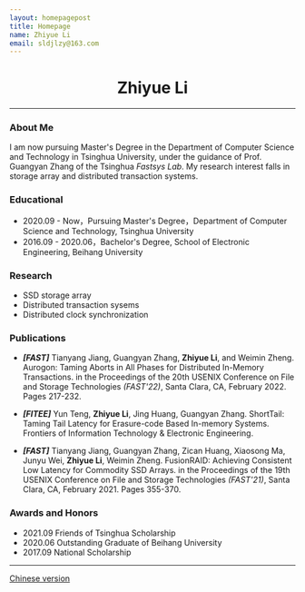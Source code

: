 ```yaml
---
layout: homepagepost
title: Homepage
name: Zhiyue Li
email: sldjlzy@163.com
---
```


# <center> Zhiyue Li
---

### About Me
I am now pursuing Master's Degree in the Department of Computer Science and Technology in Tsinghua University, under the guidance of Prof. Guangyan Zhang of the Tsinghua *Fastsys Lab*. My research interest falls in storage array and distributed transaction systems.

### Educational
* 2020.09 - Now，Pursuing Master's Degree，Department of Computer Science and Technology, Tsinghua University
* 2016.09 - 2020.06，Bachelor's Degree, School of Electronic Engineering, Beihang University

### Research
* SSD storage array
* Distributed transaction sysems
* Distributed clock synchronization

### Publications
* ***[FAST]*** Tianyang Jiang, Guangyan Zhang, **Zhiyue Li**, and Weimin Zheng. Aurogon: Taming Aborts in All Phases for Distributed In-Memory Transactions. in the Proceedings of the 20th USENIX Conference on File and Storage Technologies *(FAST'22)*, Santa Clara, CA, February 2022. Pages 217-232.

* ***[FITEE]*** Yun Teng, **Zhiyue Li**, Jing Huang, Guangyan Zhang. ShortTail: Taming Tail Latency for Erasure-code Based In-memory Systems. Frontiers of Information Technology & Electronic Engineering.

* ***[FAST]*** Tianyang Jiang, Guangyan Zhang, Zican Huang, Xiaosong Ma, Junyu Wei, **Zhiyue Li**, Weimin Zheng. FusionRAID: Achieving Consistent Low Latency for Commodity SSD Arrays. in the Proceedings of the 19th USENIX Conference on File and Storage Technologies *(FAST'21)*, Santa Clara, CA, February 2021. Pages 355-370.


### Awards and Honors
* 2021.09 Friends of Tsinghua Scholarship
* 2020.06 Outstanding Graduate of Beihang University
* 2017.09 National Scholarship


---
[Chinese version](index.markdown)